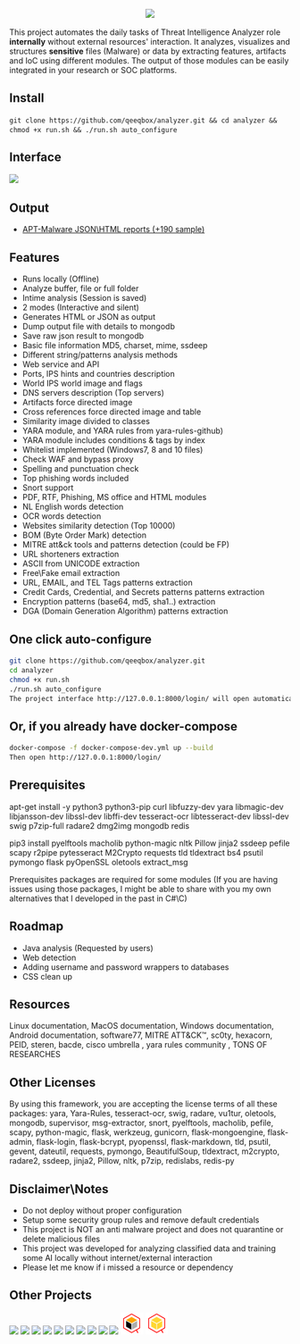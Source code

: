 <p align="center"> <img src="https://raw.githubusercontent.com/qeeqbox/analyzer/master/readme/analyzerlogo.png"></p>

This project automates the daily tasks of Threat Intelligence Analyzer role **internally** without external resources' interaction. It analyzes, visualizes and structures **sensitive** files (Malware) or data by extracting features, artifacts and IoC using different modules. The output of those modules can be easily integrated in your research or SOC platforms.

## Install
```git clone https://github.com/qeeqbox/analyzer.git && cd analyzer &&  chmod +x run.sh && ./run.sh auto_configure```

## Interface
<img src="https://raw.githubusercontent.com/qeeqbox/analyzer/master/readme/intro.gif" style="max-width:768px"/>

## Output 
- [APT-Malware JSON\HTML reports (+190 sample)](https://files.qeeqbox.com/set1/)

## Features
- Runs locally (Offline)  
- Analyze buffer, file or full folder  
- Intime analysis (Session is saved)  
- 2 modes (Interactive and silent)  
- Generates HTML or JSON as output  
- Dump output file with details to mongodb  
- Save raw json result to mongodb  
- Basic file information MD5, charset, mime, ssdeep  
- Different string/patterns analysis methods  
- Web service and API  
- Ports, IPS hints and countries description  
- World IPS world image and flags  
- DNS servers description (Top servers)  
- Artifacts force directed image  
- Cross references force directed image and table  
- Similarity image divided to classes  
- YARA module, and YARA rules from yara-rules-github)  
- YARA module includes conditions & tags by index  
- Whitelist implemented (Windows7, 8 and 10 files)  
- Check WAF and bypass proxy  
- Spelling and punctuation check  
- Top phishing words included  
- Snort support  
- PDF, RTF, Phishing, MS office and HTML modules  
- NL English words detection  
- OCR words detection  
- Websites similarity detection (Top 10000)  
- BOM (Byte Order Mark) detection  
- MITRE att&ck tools and patterns detection (could be FP)  
- URL shorteners extraction  
- ASCII from UNICODE extraction  
- Free\Fake email extraction  
- URL, EMAIL, and TEL Tags patterns extraction  
- Credit Cards, Credential, and Secrets patterns patterns extraction  
- Encryption patterns (base64, md5, sha1..) extraction  
- DGA (Domain Generation Algorithm) patterns extraction  


## One click auto-configure
```bash
git clone https://github.com/qeeqbox/analyzer.git
cd analyzer
chmod +x run.sh
./run.sh auto_configure
The project interface http://127.0.0.1:8000/login/ will open automatically after finishing the initialization process
```

## Or, if you already have docker-compose
```bash
docker-compose -f docker-compose-dev.yml up --build
Then open http://127.0.0.1:8000/login/
```

## Prerequisites
apt-get install -y python3 python3-pip curl libfuzzy-dev yara libmagic-dev libjansson-dev libssl-dev libffi-dev tesseract-ocr libtesseract-dev libssl-dev swig p7zip-full radare2 dmg2img mongodb redis

pip3 install pyelftools macholib python-magic nltk Pillow jinja2 ssdeep pefile scapy r2pipe pytesseract M2Crypto requests tld tldextract bs4 psutil pymongo flask pyOpenSSL oletools extract_msg

Prerequisites packages are required for some modules (If you are having issues using those packages, I might be able to share with you my own alternatives that I developed in the past in C#\C)

## Roadmap
- Java analysis (Requested by users)
- Web detection
- Adding username and password wrappers to databases
- CSS clean up

## Resources
Linux documentation, MacOS documentation, Windows documentation, Android documentation, software77, MITRE ATT&CK™, sc0ty, hexacorn, PEID, steren, bacde, cisco umbrella , yara rules community , TONS OF RESEARCHES

## Other Licenses
By using this framework, you are accepting the license terms of all these packages: yara, Yara-Rules, tesseract-ocr, swig, radare, vu1tur, oletools, mongodb, supervisor, msg-extractor, snort, pyelftools, macholib, pefile, scapy, python-magic, flask, werkzeug, gunicorn, flask-mongoengine, flask-admin, flask-login, flask-bcrypt, pyopenssl, flask-markdown, tld, psutil, gevent, dateutil, requests, pymongo, BeautifulSoup, tldextract, m2crypto, radare2, ssdeep, jinja2, Pillow, nltk, p7zip, redislabs, redis-py

## Disclaimer\Notes
- Do not deploy without proper configuration
- Setup some security group rules and remove default credentials
- This project is NOT an anti malware project and does not quarantine or delete malicious files
- This project was developed for analyzing classified data and training some AI locally without internet/external interaction
- Please let me know if i missed a resource or dependency

## Other Projects
[![](https://github.com/qeeqbox/.github/blob/main/data/social-analyzer.png)](https://github.com/qeeqbox/social-analyzer) [![](https://github.com/qeeqbox/.github/blob/main/data/chameleon.png)](https://github.com/qeeqbox/chameleon) [![](https://github.com/qeeqbox/.github/blob/main/data/honeypots.png)](https://github.com/qeeqbox/honeypots) [![](https://github.com/qeeqbox/.github/blob/main/data/osint.png)](https://github.com/qeeqbox/osint) [![](https://github.com/qeeqbox/.github/blob/main/data/url-sandbox.png)](https://github.com/qeeqbox/url-sandbox) [![](https://github.com/qeeqbox/.github/blob/main/data/mitre-visualizer.png)](https://github.com/qeeqbox/mitre-visualizer) [![](https://github.com/qeeqbox/.github/blob/main/data/woodpecker.png)](https://github.com/qeeqbox/woodpecker) [![](https://github.com/qeeqbox/.github/blob/main/data/docker-images.png)](https://github.com/qeeqbox/docker-images) [![](https://github.com/qeeqbox/.github/blob/main/data/seahorse.png)](https://github.com/qeeqbox/seahorse) [![](https://github.com/qeeqbox/.github/blob/main/data/rhino.png)](https://github.com/qeeqbox/rhino) [![](https://github.com/qeeqbox/.github/blob/main/data/raven.png)](https://github.com/qeeqbox/raven) [![](https://github.com/qeeqbox/.github/blob/main/data/image-analyzer.png)](https://github.com/qeeqbox/image-analyzer)

